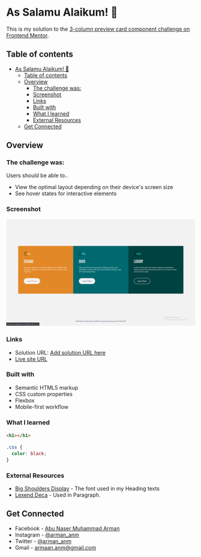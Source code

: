 # As Salamu Alaikum! 👋 

This is my solution to the [3-column preview card component challenge on Frontend Mentor](https://www.frontendmentor.io/challenges/3column-preview-card-component-pH92eAR2-).
## Table of contents

- [As Salamu Alaikum! 👋](#as-salamu-alaikum-)
  - [Table of contents](#table-of-contents)
  - [Overview](#overview)
    - [The challenge was:](#the-challenge-was)
    - [Screenshot](#screenshot)
    - [Links](#links)
    - [Built with](#built-with)
    - [What I learned](#what-i-learned)
    - [External Resources](#external-resources)
  - [Get Connected](#get-connected)


## Overview

### The challenge was:

Users should be able to..

- View the optimal layout depending on their device's screen size
- See hover states for interactive elements

### Screenshot

![The screenshot of my solution](./images/screenshot.png)

### Links

- Solution URL: [Add solution URL here](https://your-solution-url.com)
- [Live site URL](https://arman-anm.github.io/3-column-preview-card-component/)

### Built with

- Semantic HTML5 markup
- CSS custom properties
- Flexbox
- Mobile-first workflow

### What I learned


```html
<h1></h1>
```
```css
.css {
  color: black;
}
```

### External Resources

- [Big Shoulders Display](https://fonts.google.com/specimen/Big+Shoulders+Display) - The font used in my Heading texts
- [Lexend Deca](https://fonts.google.com/specimen/Lexend+Deca) - Used in Paragraph.


## Get Connected 

- Facebook - [Abu Naser Muhammad Arman](https://www.facebook.com/armaan.anm)
- Instagram - [@arman_anm](https://www.instagram.com/arman_anm/)
- Twitter - [@arman_anm](https://twitter.com/arman_anm)
- Gmail - <armaan.anm@gmail.com>
